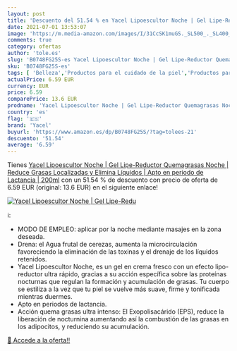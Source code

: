 ```yaml
---
layout: post
title: 'Descuento del 51.54 % en Yacel Lipoescultor Noche | Gel Lipe-Redu'
date: 2021-07-01 13:53:07
image: 'https://m.media-amazon.com/images/I/31CcSK1muGS._SL500_._SL400_.jpg'
comments: true
category: ofertas
author: 'tole.es'
slug: 'B0748FG25S-es Yacel Lipoescultor Noche | Gel Lipe-Reductor Quemagrasas...'
sku: 'B0748FG25S-es'
tags: [ 'Belleza','Productos para el cuidado de la piel','Productos para el cuidado de la piel corporal','Tonificantes y moldeadores','lactancia','yacel', ]
actualPrice: 6.59 EUR
currency: EUR
price: 6.59
comparePrice: 13.6 EUR
prodname: 'Yacel Lipoescultor Noche | Gel Lipe-Reductor Quemagrasas Noche | Reduce Grasas Localizadas y Elimina Líquidos | Apto en periodo de Lactancia | 200ml'
country: 'es'
flag: '🇪🇸'
brand: 'Yacel'
buyurl: 'https://www.amazon.es/dp/B0748FG25S/?tag=tolees-21'
descuento: '51.54'
average: '6.59'
---
```


Tienes [Yacel Lipoescultor Noche | Gel Lipe-Reductor Quemagrasas Noche | Reduce Grasas Localizadas y Elimina Líquidos | Apto en periodo de Lactancia | 200ml](https://www.amazon.es/dp/B0748FG25S/?tag=tolees-21) con un 51.54 % de descuento con precio de oferta de 6.59 EUR (original: 13.6 EUR) en el siguiente enlace!

[![Yacel Lipoescultor Noche | Gel Lipe-Redu](https://m.media-amazon.com/images/I/31CcSK1muGS._SL500_._SL400_.jpg)](https://www.amazon.es/dp/B0748FG25S/?tag=tolees-21)

ℹ️:

- MODO DE EMPLEO: aplicar por la noche mediante masajes en la zona deseada.
- Drena: el Agua frutal de cerezas, aumenta la microcirculación favoreciendo la eliminación de las toxinas y el drenaje de los líquidos retenidos.
- Yacel Lipoescultor Noche, es un gel en crema fresco con un efecto lipo-reductor ultra rápido, gracias a su acción específica sobre las proteínas nocturnas que regulan la formación y acumulación de grasas. Tu cuerpo se estiliza a la vez que tu piel se vuelve más suave, firme y tonificada mientras duermes.
- Apto en periodos de lactancia.
- Acción quema grasas ultra intenso: El Exopolisacárido (EPS), reduce la liberación de nocturnina aumentando así la combustión de las grasas en los adipocitos, y reduciendo su acumulación.

[🛒 Accede a la oferta!!](https://www.amazon.es/dp/B0748FG25S/?tag=tolees-21)
